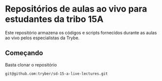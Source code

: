 # Repositórios de aulas ao vivo para estudantes da tribo 15A

Este repositório armazena os códigos e scripts fornecidos durante as aulas ao vivo pelos especialistas da Trybe.

## Começando

Basta clonar o repositório

``` 
git@github.com:tryber/sd-15-a-live-lectures.git
```